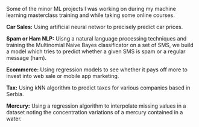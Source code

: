 Some of the minor ML projects I was working on during my machine learning masterclass training and while taking some online courses.

**Car Sales:** Using artificial neural networ to precisely predict car prices. 

**Spam or Ham NLP:** Uisng a natural language processing techniques and training the Multinomial Naive Bayes classificator on a set of SMS, we build a model which tries to predict whether a given SMS is spam or a regular message (ham).

**Ecommerce:** Using regression models to see whether it pays off more to invest into web sale or mobile app marketing. 

**Tax:** Using kNN algorithm to predict taxes for various companies based in Serbia.

**Mercury:** Using a regression algorithm to interpolate missing values in a dataset noting the concentration variations of a mercury
contained in a water. 
